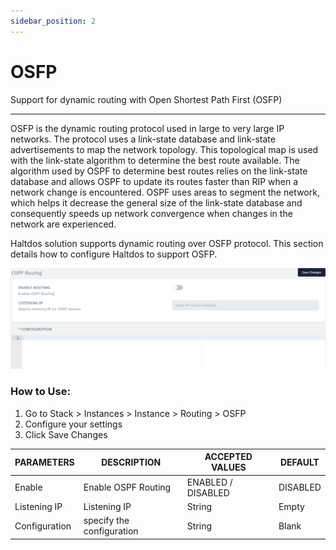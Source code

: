 ```yaml
---
sidebar_position: 2
---
```


# OSFP

Support for dynamic routing with Open Shortest Path First (OSFP)

---

OSFP is the dynamic routing protocol used in large to very large IP networks. The protocol uses a link-state database and link-state advertisements to map the network topology. This topological map is used with the link-state algorithm to determine the best route available. The algorithm used by OSPF to determine best routes relies on the link-state database and allows OSPF to update its routes faster than RIP when a network change is encountered. OSPF uses areas to segment the network, which helps it decrease the general size of the link-state database and consequently speeds up network convergence when changes in the network are experienced.

Haltdos solution supports dynamic routing over OSFP protocol. This section details how to configure Haltdos to support OSFP.

![osfp](/img/platform/v6/docs/osfp1.png)

### How to Use:

1. Go to Stack > Instances > Instance > Routing > OSFP
2. Configure your settings
3. Click Save Changes

| PARAMETERS    | DESCRIPTION                | ACCEPTED VALUES    | DEFAULT  |
|---------------|----------------------------|--------------------|----------|
| Enable        | Enable OSPF Routing        | ENABLED / DISABLED | DISABLED |
| Listening IP  | Listening IP               | String             | Empty    |
| Configuration | specify the configuration  | String             | Blank    |
